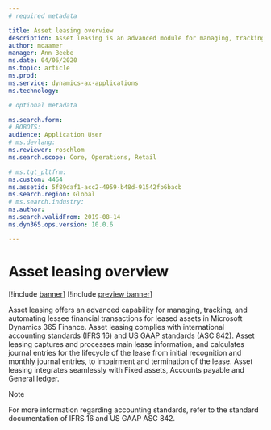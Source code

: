 ```yaml
---
# required metadata

title: Asset leasing overview
description: Asset leasing is an advanced module for managing, tracking and automating lessee financial transactions for leased assets
author: moaamer
manager: Ann Beebe
ms.date: 04/06/2020
ms.topic: article
ms.prod: 
ms.service: dynamics-ax-applications
ms.technology: 

# optional metadata

ms.search.form:
# ROBOTS: 
audience: Application User
# ms.devlang: 
ms.reviewer: roschlom
ms.search.scope: Core, Operations, Retail

# ms.tgt_pltfrm: 
ms.custom: 4464
ms.assetid: 5f89daf1-acc2-4959-b48d-91542fb6bacb
ms.search.region: Global
# ms.search.industry: 
ms.author: 
ms.search.validFrom: 2019-08-14
ms.dyn365.ops.version: 10.0.6

---
```


# Asset leasing overview

[!include [banner](../includes/banner.md)]
[!include [preview banner](../includes/preview-banner.md)]

Asset leasing offers an advanced capability for managing, tracking, and automating lessee financial transactions for leased assets in Microsoft Dynamics 365 Finance. Asset leasing complies with international accounting standards (IFRS 16) and US GAAP standards (ASC 842). Asset leasing captures and processes main lease information, and calculates journal entries for the lifecycle of the lease from initial recognition and monthly journal entries, to impairment and termination of the lease. Asset leasing integrates seamlessly with Fixed assets, Accounts payable and General ledger.

> [!Note] 
> For more information regarding accounting standards, refer to the standard documentation of IFRS 16 and US GAAP ASC 842. 

